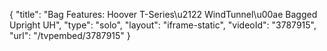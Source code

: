 {
    "title": "Bag Features: Hoover T-Series\u2122 WindTunnel\u00ae Bagged Upright UH",
    "type": "solo",
    "layout": "iframe-static",
    "videoId": "3787915",
    "url": "\/tvpembed\/3787915"
}
